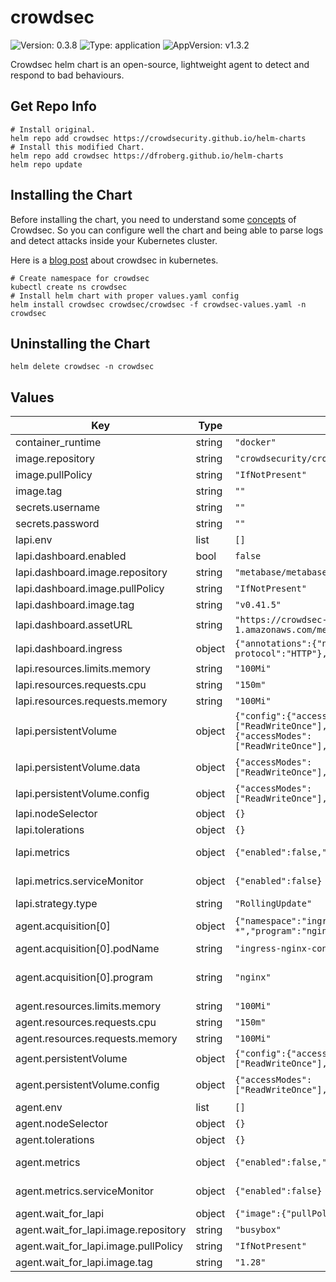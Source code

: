 # crowdsec

![Version: 0.3.8](https://img.shields.io/badge/Version-0.3.8-informational?style=flat-square) ![Type: application](https://img.shields.io/badge/Type-application-informational?style=flat-square) ![AppVersion: v1.3.2](https://img.shields.io/badge/AppVersion-v1.3.2-informational?style=flat-square)

Crowdsec helm chart is an open-source, lightweight agent to detect and respond to bad behaviours.

## Get Repo Info

```
# Install original.
helm repo add crowdsec https://crowdsecurity.github.io/helm-charts
# Install this modified Chart.
helm repo add crowdsec https://dfroberg.github.io/helm-charts
helm repo update
```

## Installing the Chart

Before installing the chart, you need to understand some [concepts](https://docs.crowdsec.net/docs/concepts) of Crowdsec.
So you can configure well the chart and being able to parse logs and detect attacks inside your Kubernetes cluster.

Here is a [blog post](https://crowdsec.net/blog/kubernetes-crowdsec-integration/) about crowdsec in kubernetes.

```
# Create namespace for crowdsec
kubectl create ns crowdsec
# Install helm chart with proper values.yaml config
helm install crowdsec crowdsec/crowdsec -f crowdsec-values.yaml -n crowdsec
```

## Uninstalling the Chart

```
helm delete crowdsec -n crowdsec
```

## Values

| Key | Type | Default | Description |
|-----|------|---------|-------------|
| container_runtime | string | `"docker"` | for raw logs format: json or cri (docker|containerd) |
| image.repository | string | `"crowdsecurity/crowdsec"` | docker image repository name |
| image.pullPolicy | string | `"IfNotPresent"` | pullPolicy |
| image.tag | string | `""` | docker image tag |
| secrets.username | string | `""` | agent username (default is generated randomly) |
| secrets.password | string | `""` | agent password (default is generated randomly) |
| lapi.env | list | `[]` | environment variables from crowdsecurity/crowdsec docker image |
| lapi.dashboard.enabled | bool | `false` | Enable Metabase Dashboard (by default disabled) |
| lapi.dashboard.image.repository | string | `"metabase/metabase"` | docker image repository name |
| lapi.dashboard.image.pullPolicy | string | `"IfNotPresent"` | pullPolicy |
| lapi.dashboard.image.tag | string | `"v0.41.5"` | docker image tag |
| lapi.dashboard.assetURL | string | `"https://crowdsec-statics-assets.s3-eu-west-1.amazonaws.com/metabase_sqlite.zip"` | Metabase SQLite static DB containing Dashboards |
| lapi.dashboard.ingress | object | `{"annotations":{"nginx.ingress.kubernetes.io/backend-protocol":"HTTP"},"enabled":false,"host":"","ingressClassName":"nginx"}` | Enable ingress object |
| lapi.resources.limits.memory | string | `"100Mi"` |  |
| lapi.resources.requests.cpu | string | `"150m"` |  |
| lapi.resources.requests.memory | string | `"100Mi"` |  |
| lapi.persistentVolume | object | `{"config":{"accessModes":["ReadWriteOnce"],"enabled":true,"size":"100Mi","storageClassName":""},"data":{"accessModes":["ReadWriteOnce"],"enabled":true,"size":"1Gi","storageClassName":""}}` | Enable persistent volumes |
| lapi.persistentVolume.data | object | `{"accessModes":["ReadWriteOnce"],"enabled":true,"size":"1Gi","storageClassName":""}` | Persistent volume for data folder. Stores e.g. registered bouncer api keys |
| lapi.persistentVolume.config | object | `{"accessModes":["ReadWriteOnce"],"enabled":true,"size":"100Mi","storageClassName":""}` | Persistent volume for config folder. Stores e.g. online api credentials |
| lapi.nodeSelector | object | `{}` | nodeSelector for lapi |
| lapi.tolerations | object | `{}` | tolerations for lapi |
| lapi.metrics | object | `{"enabled":false,"serviceMonitor":{"enabled":false}}` | Enable service monitoring (exposes "metrics" port "6060" for Prometheus) |
| lapi.metrics.serviceMonitor | object | `{"enabled":false}` | See also: https://github.com/prometheus-community/helm-charts/issues/106#issuecomment-700847774 |
| lapi.strategy.type | string | `"RollingUpdate"` |  |
| agent.acquisition[0] | object | `{"namespace":"ingress-nginx","podName":"ingress-nginx-controller-*","program":"nginx"}` | Specify each pod you want to process it logs (namespace, podName and program) |
| agent.acquisition[0].podName | string | `"ingress-nginx-controller-*"` | to select pod logs to process |
| agent.acquisition[0].program | string | `"nginx"` | program name related to specific parser you will use (see https://hub.crowdsec.net/author/crowdsecurity/configurations/docker-logs) |
| agent.resources.limits.memory | string | `"100Mi"` |  |
| agent.resources.requests.cpu | string | `"150m"` |  |
| agent.resources.requests.memory | string | `"100Mi"` |  |
| agent.persistentVolume | object | `{"config":{"accessModes":["ReadWriteOnce"],"enabled":true,"size":"100Mi","storageClassName":""}}` | Enable persistent volumes |
| agent.persistentVolume.config | object | `{"accessModes":["ReadWriteOnce"],"enabled":true,"size":"100Mi","storageClassName":""}` | Persistent volume for config folder. Stores local config (parsers, scenarios etc.) |
| agent.env | list | `[]` | environment variables from crowdsecurity/crowdsec docker image |
| agent.nodeSelector | object | `{}` | nodeSelector for agent |
| agent.tolerations | object | `{}` | tolerations for agent |
| agent.metrics | object | `{"enabled":false,"serviceMonitor":{"enabled":false}}` | Enable service monitoring (exposes "metrics" port "6060" for Prometheus) |
| agent.metrics.serviceMonitor | object | `{"enabled":false}` | See also: https://github.com/prometheus-community/helm-charts/issues/106#issuecomment-700847774 |
| agent.wait_for_lapi | object | `{"image":{"pullPolicy":"IfNotPresent","repository":"busybox","tag":"1.28"}}` | wait-for-lapi init container |
| agent.wait_for_lapi.image.repository | string | `"busybox"` | docker image repository name |
| agent.wait_for_lapi.image.pullPolicy | string | `"IfNotPresent"` | pullPolicy |
| agent.wait_for_lapi.image.tag | string | `"1.28"` | docker image tag |

